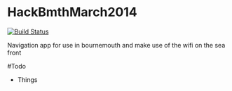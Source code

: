 HackBmthMarch2014
=================

[![Build Status](https://travis-ci.org/MobliMic/HackBmthMarch2014.png)](https://travis-ci.org/MobliMic/HackBmthMarch2014)

Navigation app for use in bournemouth and make use of the wifi on the sea front

#Todo

* Things